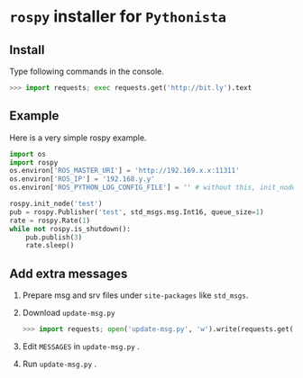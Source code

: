# ``rospy`` installer for ``Pythonista``
## Install

Type following commands in the console.
```python
>>> import requests; exec requests.get('http://bit.ly').text
```

## Example

Here is a very simple rospy example.
```python
import os
import rospy
os.environ['ROS_MASTER_URI'] = 'http://192.169.x.x:11311'
os.environ['ROS_IP'] = '192.168.y.y'
os.environ['ROS_PYTHON_LOG_CONFIG_FILE'] = '' # without this, init_node will fail

rospy.init_node('test')
pub = rospy.Publisher('test', std_msgs.msg.Int16, queue_size=1)
rate = rospy.Rate(1)
while not rospy.is_shutdown():
    pub.publish(3)
    rate.sleep()
```

## Add extra messages

1. Prepare msg and srv files under `site-packages` like `std_msgs`.
2. Download ``update-msg.py``

    ```python
    >>> import requests; open('update-msg.py', 'w').write(requests.get('http://bit.ly').text)
    ```
2. Edit ``MESSAGES`` in ``update-msg.py`` .
3. Run ``update-msg.py`` .
